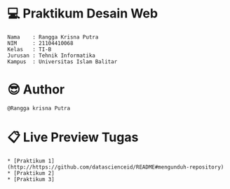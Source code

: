 #  💻 Praktikum Desain Web

	Nama    : Rangga Krisna Putra 
	NIM     : 21104410068
	Kelas   : TI-B
	Jurusan : Tehnik Informatika
	Kampus  : Universitas Islam Balitar
	
# 😎 Author

	@Rangga krisna Putra
	
# 📋 Live Preview Tugas

	* [Praktikum 1](http://https://github.com/datascienceid/README#mengunduh-repository)
	* [Praktikum 2]
	* [Praktikum 3]
